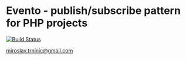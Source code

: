 # Evento - publish/subscribe pattern for PHP projects
[![Build Status](https://travis-ci.org/carousel/evento.svg)](https://travis-ci.org/carousel/evento)

miroslav.trninic@gmail.com

